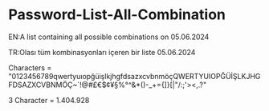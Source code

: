 # Password-List-All-Combination
EN:A list containing all possible combinations on 05.06.2024

TR:Olası tüm kombinasyonları içeren bir liste 05.06.2024

Characters = "0123456789qwertyuıopğüişlkjhgfdsazxcvbnmöçQWERTYUIOPĞÜİŞLKJHGFDSAZXCVBNMÖÇ~`!@#£€$¢¥§%°^&*()-_+={]}[|"/:;'><,.\?"

3 Character = 1.404.928
